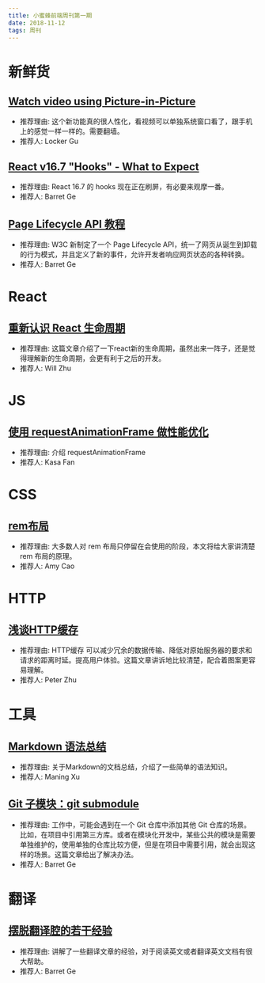 ```yaml
---
title: 小蜜蜂前端周刊第一期
date: 2018-11-12
tags: 周刊
---
```


# 新鲜货

## [Watch video using Picture-in-Picture](https://developers.google.com/web/updates/2018/10/watch-video-using-picture-in-picture)

+ 推荐理由: 这个新功能真的很人性化，看视频可以单独系统窗口看了，跟手机上的感觉一样一样的。需要翻墙。
+ 推荐人: Locker Gu

## [React v16.7 "Hooks" - What to Expect](https://zhuanlan.zhihu.com/p/47684983)

+ 推荐理由: React 16.7 的 hooks 现在正在刷屏，有必要来观摩一番。
+ 推荐人: Barret Ge

## [Page Lifecycle API 教程](http://www.ruanyifeng.com/blog/2018/11/page_lifecycle_api.html)

+ 推荐理由: W3C 新制定了一个 Page Lifecycle API，统一了网页从诞生到卸载的行为模式，并且定义了新的事件，允许开发者响应网页状态的各种转换。
+ 推荐人: Barret Ge

# React

## [重新认识 React 生命周期](https://blog.hhking.cn/2018/09/18/react-lifecycle-change/)

+ 推荐理由: 这篇文章介绍了一下react新的生命周期，虽然出来一阵子，还是觉得理解新的生命周期，会更有利于之后的开发。
+ 推荐人: Will Zhu

# JS

## [使用 requestAnimationFrame 做性能优化](https://fansgithub.github.io/2018/11/05/%E6%80%A7%E8%83%BD%E4%BC%98%E5%8C%96/)

+ 推荐理由: 介绍 requestAnimationFrame
+ 推荐人: Kasa Fan

# CSS

## [rem布局](https://www.jianshu.com/p/957e45bc29fa)

+ 推荐理由: 大多数人对 rem 布局只停留在会使用的阶段，本文将给大家讲清楚 rem 布局的原理。
+ 推荐人: Amy Cao

# HTTP

## [浅谈HTTP缓存](https://juejin.im/post/5bdeabbbe51d4505466cd741)

+ 推荐理由: HTTP缓存 可以减少冗余的数据传输、降低对原始服务器的要求和请求的距离时延。提高用户体验。这篇文章讲诉地比较清楚，配合着图案更容易理解。
+ 推荐人: Peter Zhu

# 工具

## [Markdown 语法总结](https://www.jianshu.com/p/024a43e917ae)

+ 推荐理由: 关于Markdown的文档总结，介绍了一些简单的语法知识。
+ 推荐人: Maning Xu

## [Git 子模块：git submodule](https://juejin.im/post/5aa11f486fb9a028e0140e34)

+ 推荐理由: 工作中，可能会遇到在一个 Git 仓库中添加其他 Git 仓库的场景。比如，在项目中引用第三方库。或者在模块化开发中，某些公共的模块是需要单独维护的，使用单独的仓库比较方便，但是在项目中需要引用，就会出现这样的场景。这篇文章给出了解决办法。
+ 推荐人: Barret Ge

# 翻译

## [摆脱翻译腔的若干经验](https://mp.weixin.qq.com/s/eovEHx6i_NJHL8haGO72Zw)

+ 推荐理由: 讲解了一些翻译文章的经验，对于阅读英文或者翻译英文文档有很大帮助。
+ 推荐人: Barret Ge